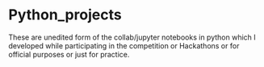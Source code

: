 # Python_projects
These are unedited form of the collab/jupyter notebooks in python which I developed while participating in the competition or Hackathons or for official purposes or just for practice.

